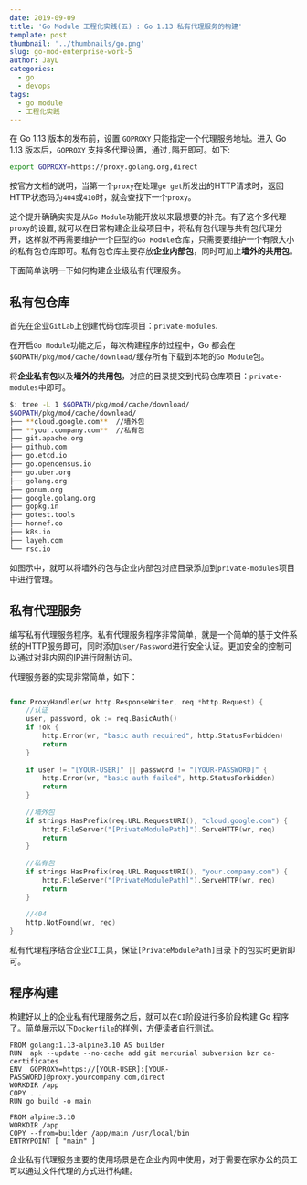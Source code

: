 ```yaml
---
date: 2019-09-09
title: 'Go Module 工程化实践(五) : Go 1.13 私有代理服务的构建'
template: post
thumbnail: '../thumbnails/go.png'
slug: go-mod-enterprise-work-5
author: JayL
categories:
  - go
  - devops
tags:
  - go module
  - 工程化实践
---
```


在 Go 1.13 版本的发布前，设置 `GOPROXY` 只能指定一个代理服务地址。进入 Go 1.13 版本后，`GOPROXY` 支持多代理设置，通过`,`隔开即可。如下:

````bash
export GOPROXY=https://proxy.golang.org,direct
````

按官方文档的说明，当第一个`proxy`在处理`ge get`所发出的HTTP请求时，返回HTTP状态码为`404`或`410`时，就会查找下一个`proxy`。

这个提升确确实实是从`Go Module`功能开放以来最想要的补充。有了这个多代理`proxy`的设置, 就可以在日常构建企业级项目中，将私有包代理与共有包代理分开，这样就不再需要维护一个巨型的`Go Module`仓库，只需要要维护一个有限大小的私有包仓库即可。私有包仓库主要存放**企业内部包**，同时可加上**墙外的共用包**。

下面简单说明一下如何构建企业级私有代理服务。

## 私有包仓库

首先在企业`GitLab`上创建代码仓库项目：`private-modules`.

在开启`Go Module`功能之后，每次构建程序的过程中，Go 都会在`$GOPATH/pkg/mod/cache/download/`缓存所有下载到本地的`Go Module`包。

将**企业私有包**以及**墙外的共用包**，对应的目录提交到代码仓库项目：`private-modules`中即可。

````bash
$: tree -L 1 $GOPATH/pkg/mod/cache/download/
$GOPATH/pkg/mod/cache/download/
├── **cloud.google.com**  //墙外包
├── **your.company.com**  //私有包
├── git.apache.org
├── github.com
├── go.etcd.io
├── go.opencensus.io
├── go.uber.org
├── golang.org
├── gonum.org
├── google.golang.org
├── gopkg.in
├── gotest.tools
├── honnef.co
├── k8s.io
├── layeh.com
└── rsc.io
````

如图示中，就可以将墙外的包与企业内部包对应目录添加到`private-modules`项目中进行管理。

## 私有代理服务

编写私有代理服务程序。私有代理服务程序非常简单，就是一个简单的基于文件系统的HTTP服务即可，同时添加`User/Password`进行安全认证。更加安全的控制可以通过对非内网的IP进行限制访问。

代理服务器的实现非常简单，如下：

````go

func ProxyHandler(wr http.ResponseWriter, req *http.Request) {
    //认证
    user, password, ok := req.BasicAuth()
	if !ok {
        http.Error(wr, "basic auth required", http.StatusForbidden)
		return
    }
    
	if user != "[YOUR-USER]" || password != "[YOUR-PASSWORD]" {
		http.Error(wr, "basic auth failed", http.StatusForbidden)
		return
    }
    
    //墙外包
    if strings.HasPrefix(req.URL.RequestURI(), "cloud.google.com") {
        http.FileServer("[PrivateModulePath]").ServeHTTP(wr, req)
        return
    }
    
    //私有包
    if strings.HasPrefix(req.URL.RequestURI(), "your.company.com") {
        http.FileServer("[PrivateModulePath]").ServeHTTP(wr, req)
        return
    }
    
    //404
    http.NotFound(wr, req)
}
````

私有代理程序结合企业`CI`工具，保证`[PrivateModulePath]`目录下的包实时更新即可。

## 程序构建

构建好以上的企业私有代理服务之后，就可以在`CI`阶段进行多阶段构建 Go 程序了。简单展示以下`Dockerfile`的样例，方便读者自行测试。

````
FROM golang:1.13-alpine3.10 AS builder
RUN  apk --update --no-cache add git mercurial subversion bzr ca-certificates 
ENV  GOPROXY=https://[YOUR-USER]:[YOUR-PASSWORD]@proxy.yourcompany.com,direct
WORKDIR /app
COPY . .
RUN go build -o main

FROM alpine:3.10
WORKDIR /app
COPY --from=builder /app/main /usr/local/bin
ENTRYPOINT [ "main" ] 
````

企业私有代理服务主要的使用场景是在企业内网中使用，对于需要在家办公的员工可以通过文件代理的方式进行构建。